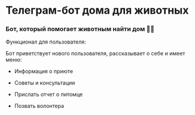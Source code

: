# Телеграм-бот дома для животных #

### Бот, который помогает животным найти дом 🐶🐱 ###

Функционал для пользователя:

Бот приветствует нового пользователя, рассказывает о себе и имеет меню:

- Информация о приюте

- Советы и консультации

- Прислать отчет о питомце

- Позвать волонтера
